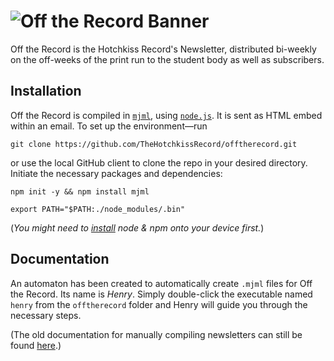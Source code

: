 # ![Off the Record Banner](https://graphics.thehr.org/newsletter/offtherecord.png)
Off the Record is the Hotchkiss Record's Newsletter, distributed bi-weekly on the off-weeks of the print run to the student body as well as subscribers. 

## Installation
Off the Record is compiled in [`mjml`](https://mjml.io/), using [`node.js`](https://nodejs.org/en/). It is sent as HTML embed within an email. To set up the environment––run
```shell
git clone https://github.com/TheHotchkissRecord/offtherecord.git
```
or use the local GitHub client to clone the repo in your desired directory. Initiate the necessary packages and dependencies:
```shell
npm init -y && npm install mjml
```
```shell
export PATH="$PATH:./node_modules/.bin"
```
(*You might need to [install](https://nodejs.org/en/) node & npm onto your device first.*)

## Documentation
An automaton has been created to automatically create `.mjml` files for Off the Record. Its name is *Henry*. Simply double-click the executable named `henry` from the `offtherecord` folder and Henry will guide you through the necessary steps. 

(The old documentation for manually compiling newsletters can still be found [here](https://github.com/TheHotchkissRecord/offtherecord/blob/master/old_documentation.md).)
